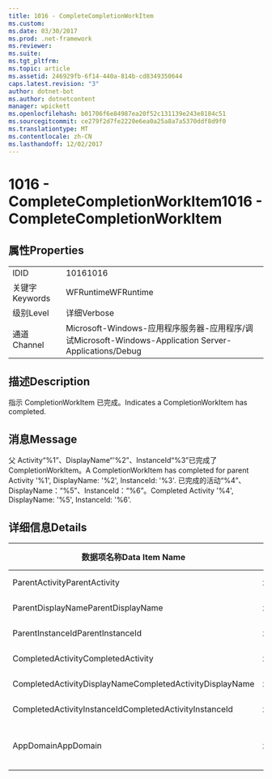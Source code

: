 ```yaml
---
title: 1016 - CompleteCompletionWorkItem
ms.custom: 
ms.date: 03/30/2017
ms.prod: .net-framework
ms.reviewer: 
ms.suite: 
ms.tgt_pltfrm: 
ms.topic: article
ms.assetid: 246929fb-6f14-440a-814b-cd8349350644
caps.latest.revision: "3"
author: dotnet-bot
ms.author: dotnetcontent
manager: wpickett
ms.openlocfilehash: b01706f6e84987ea20f52c131139e243e8184c51
ms.sourcegitcommit: ce279f2d7fe2220e6ea0a25a8a7a5370ddf8d9f0
ms.translationtype: MT
ms.contentlocale: zh-CN
ms.lasthandoff: 12/02/2017
---
```

# <a name="1016---completecompletionworkitem"></a><span data-ttu-id="6d1a8-102">1016 - CompleteCompletionWorkItem</span><span class="sxs-lookup"><span data-stu-id="6d1a8-102">1016 - CompleteCompletionWorkItem</span></span>
## <a name="properties"></a><span data-ttu-id="6d1a8-103">属性</span><span class="sxs-lookup"><span data-stu-id="6d1a8-103">Properties</span></span>  
  
|||  
|-|-|  
|<span data-ttu-id="6d1a8-104">ID</span><span class="sxs-lookup"><span data-stu-id="6d1a8-104">ID</span></span>|<span data-ttu-id="6d1a8-105">1016</span><span class="sxs-lookup"><span data-stu-id="6d1a8-105">1016</span></span>|  
|<span data-ttu-id="6d1a8-106">关键字</span><span class="sxs-lookup"><span data-stu-id="6d1a8-106">Keywords</span></span>|<span data-ttu-id="6d1a8-107">WFRuntime</span><span class="sxs-lookup"><span data-stu-id="6d1a8-107">WFRuntime</span></span>|  
|<span data-ttu-id="6d1a8-108">级别</span><span class="sxs-lookup"><span data-stu-id="6d1a8-108">Level</span></span>|<span data-ttu-id="6d1a8-109">详细</span><span class="sxs-lookup"><span data-stu-id="6d1a8-109">Verbose</span></span>|  
|<span data-ttu-id="6d1a8-110">通道</span><span class="sxs-lookup"><span data-stu-id="6d1a8-110">Channel</span></span>|<span data-ttu-id="6d1a8-111">Microsoft-Windows-应用程序服务器-应用程序/调试</span><span class="sxs-lookup"><span data-stu-id="6d1a8-111">Microsoft-Windows-Application Server-Applications/Debug</span></span>|  
  
## <a name="description"></a><span data-ttu-id="6d1a8-112">描述</span><span class="sxs-lookup"><span data-stu-id="6d1a8-112">Description</span></span>  
 <span data-ttu-id="6d1a8-113">指示 CompletionWorkItem 已完成。</span><span class="sxs-lookup"><span data-stu-id="6d1a8-113">Indicates a CompletionWorkItem has completed.</span></span>  
  
## <a name="message"></a><span data-ttu-id="6d1a8-114">消息</span><span class="sxs-lookup"><span data-stu-id="6d1a8-114">Message</span></span>  
 <span data-ttu-id="6d1a8-115">父 Activity“%1”、DisplayName“'%2”、InstanceId“%3”已完成了 CompletionWorkItem。</span><span class="sxs-lookup"><span data-stu-id="6d1a8-115">A CompletionWorkItem has completed for parent Activity '%1', DisplayName: '%2', InstanceId: '%3'.</span></span> <span data-ttu-id="6d1a8-116">已完成的活动“%4”、DisplayName：“%5”、InstanceId：“%6”。</span><span class="sxs-lookup"><span data-stu-id="6d1a8-116">Completed Activity '%4', DisplayName: '%5', InstanceId: '%6'.</span></span>  
  
## <a name="details"></a><span data-ttu-id="6d1a8-117">详细信息</span><span class="sxs-lookup"><span data-stu-id="6d1a8-117">Details</span></span>  
  
|<span data-ttu-id="6d1a8-118">数据项名称</span><span class="sxs-lookup"><span data-stu-id="6d1a8-118">Data Item Name</span></span>|<span data-ttu-id="6d1a8-119">数据项类型</span><span class="sxs-lookup"><span data-stu-id="6d1a8-119">Data Item Type</span></span>|<span data-ttu-id="6d1a8-120">描述</span><span class="sxs-lookup"><span data-stu-id="6d1a8-120">Description</span></span>|  
|--------------------|--------------------|-----------------|  
|<span data-ttu-id="6d1a8-121">ParentActivity</span><span class="sxs-lookup"><span data-stu-id="6d1a8-121">ParentActivity</span></span>|<span data-ttu-id="6d1a8-122">xs:string</span><span class="sxs-lookup"><span data-stu-id="6d1a8-122">xs:string</span></span>|<span data-ttu-id="6d1a8-123">父活动的类型名称。</span><span class="sxs-lookup"><span data-stu-id="6d1a8-123">The type name of the parent activity.</span></span>|  
|<span data-ttu-id="6d1a8-124">ParentDisplayName</span><span class="sxs-lookup"><span data-stu-id="6d1a8-124">ParentDisplayName</span></span>|<span data-ttu-id="6d1a8-125">xs:string</span><span class="sxs-lookup"><span data-stu-id="6d1a8-125">xs:string</span></span>|<span data-ttu-id="6d1a8-126">父活动的显示名称。</span><span class="sxs-lookup"><span data-stu-id="6d1a8-126">The display name of the parent activity.</span></span>|  
|<span data-ttu-id="6d1a8-127">ParentInstanceId</span><span class="sxs-lookup"><span data-stu-id="6d1a8-127">ParentInstanceId</span></span>|<span data-ttu-id="6d1a8-128">xs:string</span><span class="sxs-lookup"><span data-stu-id="6d1a8-128">xs:string</span></span>|<span data-ttu-id="6d1a8-129">父活动的实例 ID。</span><span class="sxs-lookup"><span data-stu-id="6d1a8-129">The instance id of the parent activity.</span></span>|  
|<span data-ttu-id="6d1a8-130">CompletedActivity</span><span class="sxs-lookup"><span data-stu-id="6d1a8-130">CompletedActivity</span></span>|<span data-ttu-id="6d1a8-131">xs:string</span><span class="sxs-lookup"><span data-stu-id="6d1a8-131">xs:string</span></span>|<span data-ttu-id="6d1a8-132">已完成活动的类型名称。</span><span class="sxs-lookup"><span data-stu-id="6d1a8-132">The type name of the completed activity.</span></span>|  
|<span data-ttu-id="6d1a8-133">CompletedActivityDisplayName</span><span class="sxs-lookup"><span data-stu-id="6d1a8-133">CompletedActivityDisplayName</span></span>|<span data-ttu-id="6d1a8-134">xs:string</span><span class="sxs-lookup"><span data-stu-id="6d1a8-134">xs:string</span></span>|<span data-ttu-id="6d1a8-135">已完成活动的显示名称。</span><span class="sxs-lookup"><span data-stu-id="6d1a8-135">The display name of the completed activity.</span></span>|  
|<span data-ttu-id="6d1a8-136">CompletedActivityInstanceId</span><span class="sxs-lookup"><span data-stu-id="6d1a8-136">CompletedActivityInstanceId</span></span>|<span data-ttu-id="6d1a8-137">xs:string</span><span class="sxs-lookup"><span data-stu-id="6d1a8-137">xs:string</span></span>|<span data-ttu-id="6d1a8-138">已完成活动的实例 ID。</span><span class="sxs-lookup"><span data-stu-id="6d1a8-138">The instance id of the completed activity.</span></span>|  
|<span data-ttu-id="6d1a8-139">AppDomain</span><span class="sxs-lookup"><span data-stu-id="6d1a8-139">AppDomain</span></span>|<span data-ttu-id="6d1a8-140">xs:string</span><span class="sxs-lookup"><span data-stu-id="6d1a8-140">xs:string</span></span>|<span data-ttu-id="6d1a8-141">由 AppDomain.CurrentDomain.FriendlyName 返回的字符串。</span><span class="sxs-lookup"><span data-stu-id="6d1a8-141">The string returned by AppDomain.CurrentDomain.FriendlyName.</span></span>|
